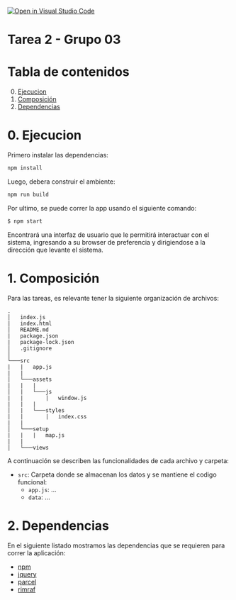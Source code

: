 [![Open in Visual Studio Code](https://classroom.github.com/assets/open-in-vscode-f059dc9a6f8d3a56e377f745f24479a46679e63a5d9fe6f495e02850cd0d8118.svg)](https://classroom.github.com/online_ide?assignment_repo_id=7454953&assignment_repo_type=AssignmentRepo)
# Tarea 2 - Grupo 03

# Tabla de contenidos
0. [Ejecucion](#ejecucion)
1. [Composición](#composicion)
2. [Dependencias](#dependencias)

# 0. Ejecucion<a id="ejecucion"></a>

Primero instalar las dependencias:

```sh
npm install
```

Luego, debera construir el ambiente:

```sh
npm run build
```

Por ultimo, se puede correr la app usando el siguiente comando:

```sh
$ npm start
```

Encontrará una interfaz de usuario que le permitirá interactuar con el sistema, ingresando a su browser de preferencia y dirigiendose a la dirección que levante el sistema.


# 1. Composición<a id="composicion"></a>

Para las tareas, es relevante tener la siguiente organización de archivos:

```
.
│   index.js
|   index.html
│   README.md
|   package.json
|   package-lock.json
│   .gitignore
│
└───src
|   |   app.js
|   |
│   └───assets
|   |   |  
│   |   └───js
|   |       |   window.js
|   |   |
│   |   └───styles
|   |       |   index.css
|   |
│   └───setup
|   |   |   map.js
|   |
│   └───views
```

A continuación se describen las funcionalidades de cada archivo y carpeta:
- `src`: Carpeta donde se almacenan los datos y se mantiene el codigo funcional:
    - `app.js`: ...
    - `data`: ...


# 2. Dependencias<a id="dependencias"></a>

En el siguiente listado mostramos las dependencias que se requieren para correr la aplicación:

 * [npm](https://www.npmjs.com/)
 * [jquery](https://jquery.com/)
 * [parcel](https://parceljs.org/)
 * [rimraf](https://www.npmjs.com/package/rimraf)
